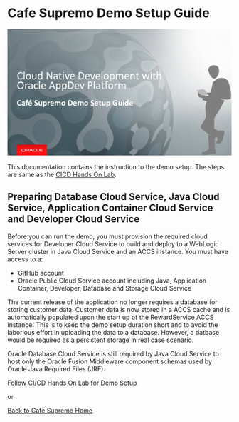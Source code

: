 # Cafe Supremo Demo Setup Guide

![](images/header03.png)

This documentation contains the instruction to the demo setup. The steps are same as the [CICD Hands On Lab](CICDlab.md).

## Preparing Database Cloud Service, Java Cloud Service, Application Container Cloud Service and Developer Cloud Service

Before you can run the demo, you must provision the required cloud services for Developer Cloud Service to build and deploy to a WebLogic Server cluster in Java Cloud Service and an ACCS instance. You must have access to a:

- GitHub account
- Oracle Public Cloud Service account including Java, Application Container, Developer, Database and Storage Cloud Service

The current release of the application no longer requires a database for storing customer data. Customer data is now stored in a ACCS cache and is automatically populated upon the start up of the RewardService ACCS instance. This is to keep the demo setup duration short and to avoid the laborious effort in uploading the data to a database. However, a datbase would be required as a persistent storage in real case scenario.

Oracle Database Cloud Service is still required by Java Cloud Service to host only the Oracle Fusion Middleware component schemas used by Oracle Java Required Files (JRF).

[Follow CI/CD Hands On Lab for Demo Setup](CICDlab.md)

or

[Back to Cafe Supremo Home](README.md)

